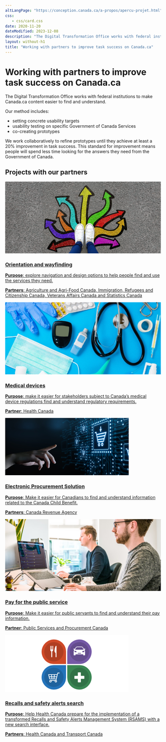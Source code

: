 ```yaml
---
altLangPage: "https://conception.canada.ca/a-propos/apercu-projet.html"
css:
   - css/card.css
date: 2020-11-20
dateModified: 2023-12-08
description: "The Digital Transformation Office works with federal institutions to make Canada.ca content easier to find and understand."
layout: without-h1
title: "Working with partners to improve task success on Canada.ca"
---
```

<h1 property="name headline" id="wb-cont" dir="ltr">Working with partners to improve task success on Canada.ca</h1>
<p>The Digital Transformation Office works with federal institutions to make Canada.ca content easier to find and understand.</p>
<p>Our method includes:</p>
<ul>
  <li>setting concrete usability targets</li>
  <li>usability testing on specific Government of Canada Services</li>
  <li>co-creating prototypes</li>
</ul>
<p>We work collaboratively to refine prototypes until they achieve at least a 20% improvement in task success.  This standard for improvement means people will spend less time looking for the answers they need from the Government of Canada.</p>
<h2>Projects with our partners</h2>
<div class="row wb-eqht mrgn-tp-md wb-eqht">
  <div class="col-xs-12 col-sm-6 col-md-4 mrgn-bttm-lg">
    <div class="card hght-inhrt">
      <img src="images/2022-12-21.png" class="img-responsive" alt="">
      <div class="card-container"><a href="project-01.html">
        <h3>Orientation and wayfinding</h3>
        <p class="mrgn-tp-lg"><strong>Purpose</strong>: explore navigation and design options to help people find and use the services they need.</p>
        <p><strong>Partners</strong>: Agriculture and Agri-Food Canada, Immigration, Refugees and Citizenship Canada, Veterans Affairs Canada and Statistics Canada</p>
        </a></div>
    </div>
  </div>
  <div class="col-xs-12 col-sm-6 col-md-4 mrgn-bttm-lg">
    <div class="card hght-inhrt">
      <img src="images/medical.png" class="img-responsive" alt="">
      <div class="card-container"><a href="project-02.html">
        <h3>Medical devices</h3>
        <p class="mrgn-tp-lg"><strong>Purpose</strong>: make it easier for stakeholders subject to Canada’s medical device regulations find and understand regulatory requirements.</p>
        <p><strong>Partner</strong>: Health Canada</p>
        </a></div>
    </div>
  </div>
  <div class="col-xs-12 col-sm-6 col-md-4 mrgn-bttm-lg">
    <div class="card hght-inhrt">
      <img src="images/procurement.png" class="img-responsive" alt="">
      <div class="card-container"><a href="project-03.html">
        <h3>Electronic Procurement Solution</h3>
        <p class="mrgn-tp-lg"><strong>Purpose</strong>: Make it easier for Canadians to find and understand information related to the Canada Child Benefit.</p>
        <p><strong>Partners</strong>: Canada Revenue Agency</p>
        </a></div>
    </div>
  </div>
  <div class="col-xs-12 col-sm-6 col-md-4 mrgn-bttm-lg">
    <div class="card hght-inhrt">
      <img src="images/pay.png" class="img-responsive" alt="">
      <div class="card-container"><a href="project-04.html">
        <h3>Pay for the public service</h3>
        <p class="mrgn-tp-lg"><strong>Purpose</strong>: Make it easier for public servants to find and understand their pay information.</p>
        <p><strong>Partner</strong>: Public Services and Procurement Canada</p>
        </a></div>
    </div>
  </div>
  <div class="col-xs-12 col-sm-6 col-md-4 mrgn-bttm-lg">
    <div class="card hght-inhrt">
      <img src="images/recall.png" class="img-responsive" alt="">
      <div class="card-container"><a href="project-05.html">
        <h3>Recalls and safety alerts search</h3>
        <p class="mrgn-tp-lg"><strong>Purpose</strong>: Help Health Canada prepare for the implementation of a transformed Recalls and Safety Alerts Management System (RSAMS) with a new search interface.</p>
        <p><strong>Partners</strong>: Health Canada and Transport Canada</p>
        </a></div>
    </div>
  </div>
</div>
